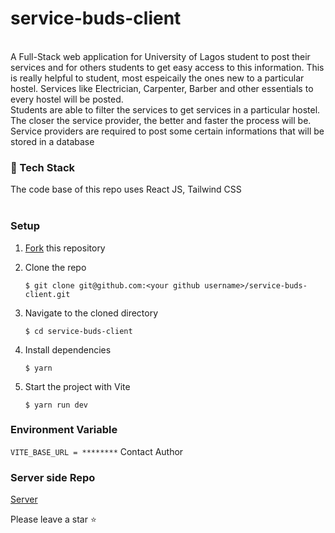 # service-buds-client
<br>
A Full-Stack web application for University of Lagos student to post their services and for others students to get easy access to this information. 
This is really helpful to student, most espeicaily the ones new to a particular hostel. Services like Electrician, Carpenter, Barber and other essentials to every hostel will be posted. <br>
Students are able to filter the services to get services in a particular hostel. The closer the service provider, the better and faster the process will be.<br>
Service providers are required to post some certain informations that will be stored in a database

### 🔖 Tech Stack
The code base of this repo uses React JS, Tailwind CSS <br> <br>

### Setup

1. [Fork](https://github.com/Yagazie-davidson/service-buds-client) this repository
2. Clone the repo

   ```console
   $ git clone git@github.com:<your github username>/service-buds-client.git
   ```
3. Navigate to the cloned directory

   ```console
   $ cd service-buds-client
   ```
4. Install dependencies

   ```console
   $ yarn
   ```
5. Start the project with Vite

   ```console
   $ yarn run dev
   ```
### Environment Variable
`VITE_BASE_URL = ********` Contact Author
### Server side Repo
<a href="https://github.com/Yagazie-davidson/service-buds-server">Server</a>

Please leave a star ⭐️
